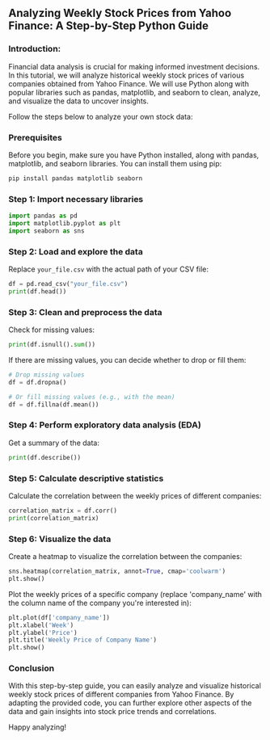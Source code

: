 ## Analyzing Weekly Stock Prices from Yahoo Finance: A Step-by-Step Python Guide

### Introduction:

Financial data analysis is crucial for making informed investment decisions. In this tutorial, we will analyze historical weekly stock prices of various companies obtained from Yahoo Finance. We will use Python along with popular libraries such as pandas, matplotlib, and seaborn to clean, analyze, and visualize the data to uncover insights.

Follow the steps below to analyze your own stock data:

### Prerequisites

Before you begin, make sure you have Python installed, along with pandas, matplotlib, and seaborn libraries. You can install them using pip:

```bash
pip install pandas matplotlib seaborn
```

### Step 1: Import necessary libraries

```python
import pandas as pd
import matplotlib.pyplot as plt
import seaborn as sns
```

### Step 2: Load and explore the data

Replace `your_file.csv` with the actual path of your CSV file:

```python
df = pd.read_csv("your_file.csv")
print(df.head())
```

### Step 3: Clean and preprocess the data

Check for missing values:

```python
print(df.isnull().sum())
```

If there are missing values, you can decide whether to drop or fill them:

```python
# Drop missing values
df = df.dropna()

# Or fill missing values (e.g., with the mean)
df = df.fillna(df.mean())
```

### Step 4: Perform exploratory data analysis (EDA)

Get a summary of the data:

```python
print(df.describe())
```

### Step 5: Calculate descriptive statistics

Calculate the correlation between the weekly prices of different companies:

```python
correlation_matrix = df.corr()
print(correlation_matrix)
```

### Step 6: Visualize the data

Create a heatmap to visualize the correlation between the companies:

```python
sns.heatmap(correlation_matrix, annot=True, cmap='coolwarm')
plt.show()
```

Plot the weekly prices of a specific company (replace 'company_name' with the column name of the company you're interested in):

```python
plt.plot(df['company_name'])
plt.xlabel('Week')
plt.ylabel('Price')
plt.title('Weekly Price of Company Name')
plt.show()
```

### Conclusion

With this step-by-step guide, you can easily analyze and visualize historical weekly stock prices of different companies from Yahoo Finance. By adapting the provided code, you can further explore other aspects of the data and gain insights into stock price trends and correlations.

Happy analyzing!